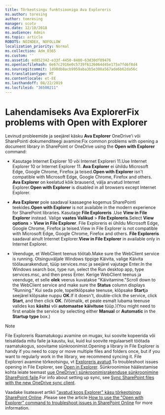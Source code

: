 ```yaml
---
title: Tõrkeotsingu funktsiooniga Ava Exploreris
ms.author: toresing
author: tomresing
manager: scotv
ms.date: 12/10/2018
ms.audience: Admin
ms.topic: article
ROBOTS: NOINDEX, NOFOLLOW
localization_priority: Normal
ms.collection: Adm_O365
ms.custom: ''
ms.assetid: ed852342-e33f-4450-8400-63d30df09476
ms.openlocfilehash: 6e67c2916e0c5739f6126064d45e175a7fd6f8d4
ms.sourcegitcommit: 1d98db8acb9959aba3b5e308a567ade6b62da56c
ms.translationtype: MT
ms.contentlocale: et-EE
ms.lasthandoff: 08/22/2019
ms.locfileid: "36500211"
---
```

# <a name="fix-problems-with-open-with-explorer"></a><span data-ttu-id="6bdcc-102">Lahendamiseks Ava Explorer</span><span class="sxs-lookup"><span data-stu-id="6bdcc-102">Fix problems with Open with Explorer</span></span>

<span data-ttu-id="6bdcc-103">Levinud probleemide ja seejärel käsku **Ava Explorer** OneDrive'i või SharePointi dokumenditeegi avamine:</span><span class="sxs-lookup"><span data-stu-id="6bdcc-103">Fix common problems with opening a document library in SharePoint or OneDrive using the **Open with Explorer** command:</span></span> 
  
- <span data-ttu-id="6bdcc-104">Kasutage Internet Explorer 10 või Internet Exploreri 11.</span><span class="sxs-lookup"><span data-stu-id="6bdcc-104">Use Internet Explorer 10 or Internet Explorer 11.</span></span> <span data-ttu-id="6bdcc-105">**Ava Explorer** ei ühildu Microsoft Edge, Google Chrome, Firefox ja teised.</span><span class="sxs-lookup"><span data-stu-id="6bdcc-105">**Open with Explorer** isn't compatible with Microsoft Edge, Google Chrome, Firefox and others.</span></span> <span data-ttu-id="6bdcc-106">**Ava Explorer** on keelatud kõik brauserid, välja arvatud Internet Explorer.</span><span class="sxs-lookup"><span data-stu-id="6bdcc-106">**Open with Explorer** is disabled in all browsers except Internet Explorer.</span></span> 
    
- <span data-ttu-id="6bdcc-107">**Ava Explorer** pole saadaval kaasaegne kogemus SharePointi teekides.</span><span class="sxs-lookup"><span data-stu-id="6bdcc-107">**Open with Explorer** is not available in the modern experience for SharePoint libraries.</span></span> <span data-ttu-id="6bdcc-108">Kasutage **File Exploreris** .</span><span class="sxs-lookup"><span data-stu-id="6bdcc-108">Use **View in File Explorer** instead.</span></span> <span data-ttu-id="6bdcc-109">Valige **vaates Valikud** \> **File Exploreris**.</span><span class="sxs-lookup"><span data-stu-id="6bdcc-109">Select **View options** \> **View in File Explorer**.</span></span> <span data-ttu-id="6bdcc-110">File Exploreris ei ühildu Microsoft Edge, Google Chrome, Firefox ja teised.</span><span class="sxs-lookup"><span data-stu-id="6bdcc-110">View in File Explorer is not compatible with Microsoft Edge, Google Chrome, Firefox and others.</span></span> <span data-ttu-id="6bdcc-111">**File Exploreris** saadaval ainult Internet Explorer.</span><span class="sxs-lookup"><span data-stu-id="6bdcc-111">**View in File Explorer** in available only in Internet Explorer.</span></span> 
    
- <span data-ttu-id="6bdcc-112">Veenduge, et WebClient teenus töötab.</span><span class="sxs-lookup"><span data-stu-id="6bdcc-112">Make sure the WebClient service is running.</span></span> <span data-ttu-id="6bdcc-113">Otsinguväljale Windows tippige Käivita, valige Käivita töölauarakendust, tüüp services.msc ja seejärel vajutage Enter.</span><span class="sxs-lookup"><span data-stu-id="6bdcc-113">In the Windows search box, type run, select the Run desktop app, type services.msc, and then press Enter.</span></span> <span data-ttu-id="6bdcc-114">Kerige WebClient teenus ja veenduge, et selle **olek** veerus kuvatakse "Käivitamine."</span><span class="sxs-lookup"><span data-stu-id="6bdcc-114">Scroll down to the WebClient service and make sure the **Status** column displays "Running."</span></span> <span data-ttu-id="6bdcc-115">Kui seda pole, topeltklõpsake teenuse, klõpsake **Start**ja seejärel klõpsake nuppu **OK**.</span><span class="sxs-lookup"><span data-stu-id="6bdcc-115">If it doesn't, double-click the service, click **Start**, and then click **OK**.</span></span> <span data-ttu-id="6bdcc-116">(Võimalik, et peate esmalt lubama teenuse valides kas **käsitsi** või **automaatse** **käivituse** tüüp.)</span><span class="sxs-lookup"><span data-stu-id="6bdcc-116">(You might need to first enable the service by selecting either **Manual** or **Automatic** in the **Startup type** box.)</span></span> 
    
> [!NOTE]
> <span data-ttu-id="6bdcc-117">File Exploreris Raamatukogu avamine on mugav, kui soovite kopeerida või teisaldada mitu faile ja kaustu, kui, kuid kui soovite regulaarselt töötada raamatukogus, soovitame sünkroonimist.</span><span class="sxs-lookup"><span data-stu-id="6bdcc-117">Opening a library in File Explorer is handy if you need to copy or move multiple files and folders once, but if you want to regularly work in the library, we recommend syncing it.</span></span> <span data-ttu-id="6bdcc-118">File Exploreri avamine tõrkeotsingu, vt [Exploreris avatud](https://go.microsoft.com/fwlink/?linkid=871665).</span><span class="sxs-lookup"><span data-stu-id="6bdcc-118">To troubleshoot issues opening in File Explorer, see [Open in Explorer](https://go.microsoft.com/fwlink/?linkid=871665).</span></span> <span data-ttu-id="6bdcc-119">Sünkroonimise häälestamise kohta leiate teemast [uue OneDrive'i sünkroonimisrakenduse sünkroonimine SharePointi faile](https://go.microsoft.com/fwlink/?linkid=871666).</span><span class="sxs-lookup"><span data-stu-id="6bdcc-119">For info about setting up sync, see [Sync SharePoint files with the new OneDrive sync client](https://go.microsoft.com/fwlink/?linkid=871666).</span></span>
  
<span data-ttu-id="6bdcc-120">Vaadake lisateavet artikli ["avatud koos Explorer" käsu tõrkeotsingu SharePoint Online](https://support.office.com/article/How-to-use-the-Open-with-Explorer-command-to-troubleshoot-issues-in-SharePoint-Online-87155331-0c92-4224-a4c1-da5c21c4ade4) .</span><span class="sxs-lookup"><span data-stu-id="6bdcc-120">Please see the article [How to use the "Open with Explorer" command to troubleshoot issues in SharePoint Online](https://support.office.com/article/How-to-use-the-Open-with-Explorer-command-to-troubleshoot-issues-in-SharePoint-Online-87155331-0c92-4224-a4c1-da5c21c4ade4) for more information.</span></span> 
  

